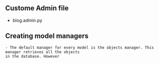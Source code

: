 ## Custome Admin file
   - blog.admin.py

## Creating model managers
    - The default manager for every model is the objects manager. This manager retrieves all the objects 
    in the database. However